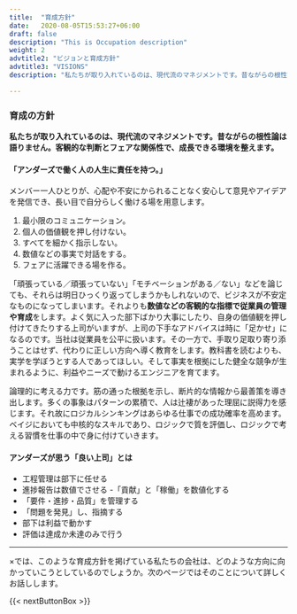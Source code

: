```yaml
---
title:  "育成方針"
date:   2020-08-05T15:53:27+06:00
draft: false
description: "This is Occupation description"
weight: 2
advtitle2: "ビジョンと育成方針"
advtitle3: "VISIONS"
description: "私たちが取り入れているのは、現代流のマネジメントです。昔ながらの根性論は語りません。客観的な判断とフェアな関係性で、成長できる環境を整えます。"

---
```


### **育成の方針**

**私たちが取り入れているのは、現代流のマネジメントです。昔ながらの根性論は語りません。客観的な判断とフェアな関係性で、成長できる環境を整えます。**


#### 「アンダーズで働く人の人生に責任を持つ。」

メンバー一人ひとりが、心配や不安にかられることなく安心して意見やアイデアを発信でき、長い目で自分らしく働ける場を用意します。
1. 最小限のコミュニケーション。
2. 個人の価値観を押し付けない。
3. すべてを細かく指示しない。
4. 数値などの事実で対話をする。  
5. フェアに活躍できる場を作る。  

「頑張っている／頑張っていない」「モチベーションがある／ない」などを論じても、それらは明日ひっくり返ってしまうかもしれないので、ビジネスが不安定なものになってしまいます。それよりも**数値などの客観的な指標で従業員の管理や育成**をします。よく気に入った部下ばかり大事にしたり、自身の価値観を押し付けてきたりする上司がいますが、上司の下手なアドバイスは時に「足かせ」になるのです。当社は従業員を公平に扱います。その一方で、手取り足取り寄り添うことはせず、代わりに正しい方向へ導く教育をします。教科書を読むよりも、実学を学ぼうとする人であってほしい。そして事実を根拠にした健全な競争が生まれるように、利益やニーズで動けるエンジニアを育てます。

論理的に考える力です。筋の通った根拠を示し、断片的な情報から最善策を導き出します。多くの事象はパターンの累積で、人は辻褄があった理屈に説得力を感じます。それ故にロジカルシンキングはあらゆる仕事での成功確率を高めます。ベイジにおいても中核的なスキルであり、ロジックで質を評価し、ロジックで考える習慣を仕事の中で身に付けていきます。

#### アンダーズが思う「良い上司」とは

- 工程管理は部下に任せる
- 進捗報告は数値でさせる 
-「貢献」と「稼働」を数値化する
- 「要件・進捗・品質」を管理する
- 「問題を発見」し、指摘する
- 部下は利益で動かす
- 評価は達成か未達のみで行う

---

×では、このような育成方針を掲げている私たちの会社は、どのような方向に向かっていこうとしているのでしょうか。次のページではそのことについて詳しくお話しします。

{{< nextButtonBox >}}

